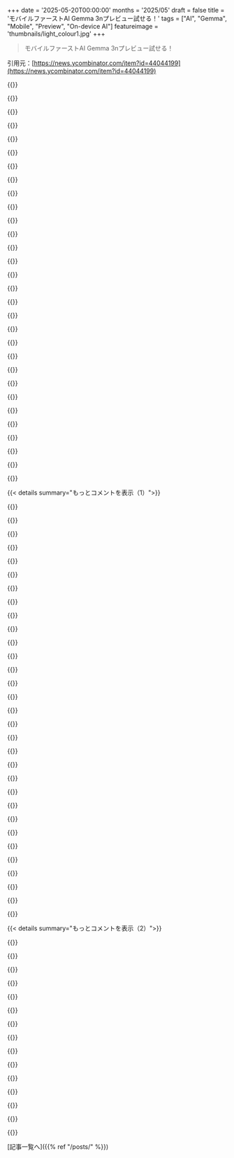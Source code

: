 +++
date = '2025-05-20T00:00:00'
months = '2025/05'
draft = false
title = 'モバイルファーストAI Gemma 3nプレビュー試せる！'
tags = ["AI", "Gemma", "Mobile", "Preview", "On-device AI"]
featureimage = 'thumbnails/light_colour1.jpg'
+++

> モバイルファーストAI Gemma 3nプレビュー試せる！

引用元：[https://news.ycombinator.com/item?id=44044199](https://news.ycombinator.com/item?id=44044199)




{{<matomeQuote body="Androidで今すぐ試せるよ！<br>Edge GalleryのapkをgithubからDLして：https://github.com/google-ai-edge/gallery/releases/tag/1.0.0<br>.taskファイルはhuggingfaceからDLして：https://huggingface.co/collections/google/gemma-3n-preview-6...<br>Edge Galleryで右下の+ボタンで.taskファイルをインポート。<br>アプリから直接写真も撮れるよ。モデルは確かにかなり速いね。" userName="nolist_policy" createdAt="2025/05/20 19:54:29" color="#ff33a1">}}




{{<matomeQuote body="ストーリー作成を何回か試した感じだと、gemma-3n-E4B-itはplain Gemma 3 4Bと12Bの間くらいの性能っぽいね。指示に従う能力は間違いなく維持してるのが良い。<br>ヒント：長い会話するにはMax tokensを32000にしなきゃダメだよ。スライダーだと1024が上限に見えるけど、手入力すればいける。" userName="nolist_policy" createdAt="2025/05/20 20:52:29" color="#785bff">}}




{{<matomeQuote body="”かなり速い”ってのはスマホによるだろうね。俺の古いPixel 4aでもGemma-3n-E2B-it-int4は問題なく動いたよ。でも、最近撮った写真を与えて”何が見える？”って聞いたら、回答終わるのに10分以上かかったわ。<br>最終結果：<br>最初のトークンまで15.9秒<br>プリフィル速度16.4トークン/秒<br>デコード速度0.33トークン/秒<br>回答完了まで662秒" userName="philipkglass" createdAt="2025/05/20 23:15:55" color="#ff5733">}}




{{<matomeQuote body="俺はPixel Foldで同じことやったよ。2種類の画像と2種類のプロンプトで試した。”何が見える？”と”この画像を説明して”ね。<br>1枚目（デスクの写真）<br>— 最初のトークンまで15.6秒<br>— 2.6トークン/秒<br>— 合計180秒<br>2枚目（パスタの丼ぶりの写真）<br>— 10.3秒<br>— 3.1トークン/秒<br>— 合計26秒<br>Edge GalleryアプリはデフォルトでCPUがアクセラレータになってる。GPUに切り替えてみた。<br>パスタ / 何が見える？<br>— 実際にはトークンが出力され始めるまで丸々1～2分かかる。でも統計だと4.2秒って出てる…<br>— 5.8トークン/秒<br>— 合計12秒<br>デスク / 説明して<br>— 出力はこれ：while True: print(“<br>”)<br>— バグってんのかな？80秒出力が続いたとこで止めた。1st token after 4.1 seconds, then 5.7 tokens/second." userName="the_pwner224" createdAt="2025/05/21 00:59:44" color="#ff5c5c">}}




{{<matomeQuote body="Pixel 4aの発売日＝2020年8月<br>Pixel FoldはPixel 8世代だけど、7sのTensor G2を使ってる。Pixel 7の発売日＝2022年10月<br>つまり26ヶ月しか違わないのに、CPUでのトークン生成レートは桁違いだ。<br>ムーアの法則は死んだなんて誰が言った？ ;)" userName="the_pwner224" createdAt="2025/05/21 01:06:00" color="#ff33a1">}}




{{<matomeQuote body="別のデータとして、E4Bだと、俺のPixel 6 Pro (Tensor v1, 2021年10月)で、牛乳の写真だとデコード速度がだいたい4.4 t/s、テキストチャットだと6 t/s以上出てる。すごいわ、4年前に買った時に8 billion param modelが実用的に動くなんて夢にも思わなかったよ。<br>それにPixelチームには脱帽だね、今でもPCメーカーが8 GBで十分だと思ってるところに12 GBのRAMを載せてるなんてさ。" userName="z2" createdAt="2025/05/21 14:24:27" color="#785bff">}}




{{<matomeQuote body="2022年のGalaxy Z Fold 4でGemma-3n-E4B-itを動かしてみた。<br>CPU:<br>最初のトークンまで7.37秒<br>プリフィル速度35.55トークン/秒<br>デコード速度7.09トークン/秒<br>回答完了まで27.97秒<br>GPU:<br>最初のトークンまで1.96秒<br>プリフィル速度133.40トークン/秒<br>デコード速度7.95トークン/秒<br>回答完了まで14.80秒" userName="nolist_policy" createdAt="2025/05/21 06:30:16" color="#45d325">}}




{{<matomeQuote body="ってことはNPUはこういうモデルには使えないらしいね。何のためにあるんだろうね。" userName="cubefox" createdAt="2025/05/21 13:42:54" color="">}}




{{<matomeQuote body="Pixel 9 Pro XL（自宅オフィスのモニターに統計情報が表示されてる写真に対して”何が見える？”と聞いた場合）<br>1番目のトークン：7.48秒<br>プリフィル速度：35.02トークン/秒<br>デコード速度：5.72トークン/秒<br>応答時間：86.88秒<br>入力画像はかなり悪かったんだけど、けっこう良い仕事してくれたよ。グレアがたくさんあって、角度も悪くて距離も離れてて、文字も小さかったんだけど、天気、外気温、CO2/ppm、温度/℃、オフィス内のpm2.5/ug/m^3を認識してくれた。”Homelab”を”Household”って読み間違えたけど、UPSの負荷と電力は正しく認識してた。もう一回”Homelab”（今度はもっと小さい文字）を”Hereford”って読み間違えたけど、電力はWで正しく認識してたし、天気図の”Wed May 21”を”World May 21”って読み間違えたね。<br>全体的に、入力画像がいかにひどかったかを考えたらすごく良かったよ。<br>追記：E4B" userName="alias_neo" createdAt="2025/05/21 11:44:03" color="#38d3d3">}}




{{<matomeQuote body="オレの場合、S24 FeでGemma3n E2B int 4使ったら速かったよ。”Describe this image”への回答に20秒くらい。結果はすごかった。CPUとGPUの細かい速度データもあるよ。" userName="devyy" createdAt="2025/05/23 11:26:40" color="#ff33a1">}}




{{<matomeQuote body="なんでまだ簡単な実行できるpythonコードの例（かllama.cppのサポート）無しでモデル出すんだよ？" userName="rao-v" createdAt="2025/05/21 05:58:21" color="">}}




{{<matomeQuote body="あと、Gemma-seriesを自分のiOS/Androidアプリに入れるためのライブラリね。ここ！<br>https://ai.google.dev/edge/litert<br>マイクロコントローラーで動かすならここ！<br>https://github.com/tensorflow/tflite-micro" userName="ignoramous" createdAt="2025/05/20 23:07:41" color="#ff5733">}}




{{<matomeQuote body="このガイドありがとう、マジ良いね。<br>まあ、多分オレのスマホが良くないか、これはスマホ用に最適化されてないんだろうけど、遅すぎて使い物にならないわ。回答はちょっと試した感じだとしっかりしてたけど。<br>”スマホで使う”って感じではないな、ネットなくてちょっと待つの全然平気とかなら別だけど。<br>とにかくすごいのは間違いない。" userName="KoolKat23" createdAt="2025/05/20 22:58:02" color="">}}




{{<matomeQuote body="どのスマホ使ってんの？" userName="px43" createdAt="2025/05/20 23:33:58" color="">}}




{{<matomeQuote body="オレのスマホのプロセッサ、2018年のやつか。そりゃそうか。他のコメント読むとMoore’s lawさまさまかな。" userName="KoolKat23" createdAt="2025/05/21 06:21:27" color="">}}




{{<matomeQuote body="Pixel 8aで、Gemma 3nに20の質問ゲームしようって言ってみたんだ。そしたら、なんか対象物考えてて、それについてオレに質問するって言い出した。誰が質問するかって何回か確認しようとしたけど、結局ぐるぐる回るだけだったよ。" userName="tootie" createdAt="2025/05/21 14:25:11" color="">}}




{{<matomeQuote body="ネットの権限はあげない方がいいよ（もし本当にこれオンデバイスAIならね）。" userName="andrepd" createdAt="2025/05/21 08:26:22" color="">}}




{{<matomeQuote body="アプリ起動時にネット必要みたい。GrapheneOS入れたPixel 7 ProにGoogle Play Servicesなしでapk入れたんだけど，Hugging FaceからモデルDLするのにネット要るね。Kaggleとの連携も必要。ネットありで入れたらGemma-3n-E2B-it-int4モデルで5-6 token/s出てそこそこ。んで，アプリ閉じてネット切って再起動しても，DLしたモデルは使える！完全にローカルっぽい。やったぜ。" userName="nicholasjarnold" createdAt="2025/05/21 16:53:28" color="#45d325">}}




{{<matomeQuote body="なんかGPT3くらいの回答クオリティで結構すごいな。まあ俺のローカルモデルの使い道って不道徳な質問ばっかだから，ブロックされちゃうけど。検閲なしバージョンに期待だね。" userName="resource_waste" createdAt="2025/05/21 00:49:18" color="">}}




{{<matomeQuote body="アプリ開いて最初のアイコン押すと承認フローに行けるよ。背景と同じ色のボタン押して，ユーザーデータとか分析情報の提供に同意したり，いくつかステップ踏めば自動で承認されるっぽい。" userName="hadlock" createdAt="2025/05/20 22:56:17" color="#45d325">}}




{{<matomeQuote body="どのSOCがGPU加速対応してるかリストある？" userName="TiredOfLife" createdAt="2025/05/21 17:37:17" color="">}}




{{<matomeQuote body="バックエンドでtflite使ってて，OpenGL ES 3.1かOpenCLでGPU加速できるよ。だからほぼ全部のSOCで動くはず。GPUだと精度が落ちるのが結構わかるんだよね。OpenGLって精度あんま気にしないからね。<br>リンクは省略するね。" userName="nolist_policy" createdAt="2025/05/22 15:03:26" color="#ff33a1">}}




{{<matomeQuote body="たぶんこっちのリンクの方がいいな。Gemma 3nはPer-Layer Embeddingsって技術でメモリを2-4Bモデル並みに抑えつつ，Chatbot ArenaでClaude 3.7 Sonnetにほぼ匹敵する性能らしいぜ。<br>リンクは省略するね。" userName="onlyrealcuzzo" createdAt="2025/05/20 18:53:24" color="#ff5c5c">}}




{{<matomeQuote body="ほとんどの人間より賢いモデルが携帯に入るって想像してみてくれよ。マジ興奮すんだけど。なんか俺だけみたいだけどさ。これってiPhoneが出た時みたいな瞬間だよ：ポケットに入るコンピューター，今度はそれが賢いんだぜ。" userName="esafak" createdAt="2025/05/20 18:59:57" color="">}}




{{<matomeQuote body="MLは暗記じゃないし。それにこのモデルがどんだけメモリ食うと思ってんの？" userName="esafak" createdAt="2025/05/20 19:23:49" color="">}}




{{<matomeQuote body="他の人のことはわかんないけど、このモデルたちってGoogle検索くらい賢いだけで、ばらつきがすごいんだよね。チャットボットと話してて、知性との触れ合いって感じたこと一度もないな。AIをトリビアの相手にするのは？全然いいよ。でも、それって”賢い”人間に求めるものとは違うんだよね。" userName="rhdjsjebshjffn" createdAt="2025/05/20 19:52:45" color="">}}




{{<matomeQuote body="LLMsは理解も推論もしない、それは何度も示されてるよ。" userName="croes" createdAt="2025/05/20 22:16:35" color="">}}




{{<matomeQuote body="＞”知性とのやり取り”って、自分が慣れてるものと比較してるんでしょ？エリート主義かもだけど、IQ100以下の多くの人より最新LLMはほぼ全部優れてるよ。幻覚も人間と同じくらいだけどね。だからIQ高い人はLLMを面白いと思うだけかもだけど、低い層と比べたら…俺の慈善活動で出会う半数くらいの人よりはGemmaも賢いだろうね。でも、今のモデルじゃ真の知性とは思わないな。" userName="anonzzzies" createdAt="2025/05/21 12:26:26" color="#38d3d3">}}




{{<matomeQuote body="＞でも多くの人はIQ100以下っていうのは間違いだよ。IQテストは普通、平均が100になるように調整されてて、正規分布に近いから、だいたいの人は85から115の間にいるはず（平均で66％）。" userName="disgruntledphd2" createdAt="2025/05/21 13:12:56" color="#ff5c5c">}}




{{<matomeQuote body="4Bパラメーターモデルじゃないよ。E4Bってやつは7Bパラメーターで、高速ストレージにキャッシュされた層ごとの埋め込みを使う時に4Bだけメモリに読み込むんだ。それに視覚や音声のサポートはないよ。" userName="Deathmax" createdAt="2025/05/20 18:59:10" color="#785bff">}}




{{< details summary="もっとコメントを表示（1）">}}

{{<matomeQuote body="LLMsが本当は賢くないのが気に入らない人もいるみたいだね。https://neurosciencenews.com/llm-ai-logic-27987/" userName="croes" createdAt="2025/05/21 03:27:11" color="">}}




{{<matomeQuote body="この基準って、人間を除くかLLMを含むかのどっちかだよね。君は前者を選んでるのかな？信じられないなら、面白い思考実験があるよ：”理解する”とか”推論する”を、人間は含むけどLLMは含まない、測れる方法で定義してみてよ。" userName="Zambyte" createdAt="2025/05/21 10:32:14" color="#ff33a1">}}




{{<matomeQuote body="LLMにね、＞foobarも間違いだよ．有効なfrobozzのはずなのに、今はABCを指してる．これは有効なfrobozzフォーマットじゃないね．ABCみたいになるはずなんだ．＞みたいに返事をさせるプロンプトを作るの、結構簡単なんだよ．この二つのABCは全く同じ文字列．人間には完全に意味不明だけど、どんなLLMにとっても有効な出力なんだ．これはほんの一例だよ．LLMを仮想ペットじゃなくて道具として使い始めると、他にもたくさん似たの見つけると思うよ．" userName="otabdeveloper4" createdAt="2025/05/21 11:56:48" color="#45d325">}}




{{<matomeQuote body="＞ほとんどの人はIQ100以下＞平均知能指数は100．この二つ、同じこと言ってるよ．IQってのは平均も中央値も100になるように定義されてるんだ．100未満の人とちょうど100の人を合わせると、100より上の人より多くなるから、”ほとんどの人はIQ100以下”って表現になるんだよ．" userName="selcuka" createdAt="2025/05/22 02:41:16" color="">}}




{{<matomeQuote body="リンクにはE2BとE4Bがそれぞれ4Bと8Bの生パラメータって書いてあるけど、7Bってどこに載ってるの？" userName="zamadatix" createdAt="2025/05/20 19:59:14" color="">}}




{{<matomeQuote body="今はまさにハイプサイクルのピークにいるね．次に来る冬が起きたら、また二年後にこの質問をしてみてよ．" userName="otabdeveloper4" createdAt="2025/05/21 06:08:54" color="">}}




{{<matomeQuote body="そうそう、そういう人たちは今のLLMにだって絶対”勝てない”よ、ましてや未来のLLMにはね．特に除外した運動能力以外では．85ってのは俺が住んでるとこで特別支援が必要なレベルなんだけど…LLMはもうとっくにそれを超えてるよ．" userName="anonzzzies" createdAt="2025/05/21 19:38:20" color="">}}




{{<matomeQuote body="チャットアリーナのELOグラフには7Bって書いてあったけど、他に言及してるの見ないんだよね．" userName="jdiff" createdAt="2025/05/20 22:34:04" color="">}}




{{<matomeQuote body="人間だっていつも意味不明なこと言ってるじゃん．LLMだっていつもこういう問題があるわけじゃないし、こういうこと言う代わりに正しいこと言ってることの方が多いよ．もしこの返信がLLMには人間レベルの理解力や推論能力がないことのデモンストレーションだって言うなら、俺は納得しないね．" userName="Zambyte" createdAt="2025/05/21 12:06:32" color="#ff33a1">}}




{{<matomeQuote body="o3みたいなSOTAモデル、試したことある？もしないなら、自分の専門分野についてそれと話してみて、その上で評価するのをマジで強く勧めるよ．マジで信じられないくらい有能だから．" userName="hmapple" createdAt="2025/05/20 21:46:52" color="#ff5c5c">}}




{{<matomeQuote body="以前はLMSys/Chatbot Arenaを結構擁護してたんだけど、ここ3ヶ月の出来事で諦めたわ。もし興味あるならもっと詳しく話せるよ！<br>要するに評価基準が「回答がいかに権威的に見えたか？」「どれだけお世辞と絵文字があったか？」だけみたいになってるんだよね。" userName="refulgentis" createdAt="2025/05/20 19:29:55" color="">}}




{{<matomeQuote body="難しいタスクだとあんまり良くないね、そういう分野だとランキングもかなり下がるみたい。" userName="Vuizur" createdAt="2025/05/20 19:24:22" color="">}}




{{<matomeQuote body="人じゃなくて、一部の人ね。でもLLMって天才の時もあればバカな時もあるじゃん。同じ人といつも話してるだけだとそんなこと滅多にないけどね。" userName="croes" createdAt="2025/05/21 12:35:18" color="">}}




{{<matomeQuote body="もしくは、煽り（ハイプ）は無視して、これらのモデルがどう動くかとか、重みがどんな構造を表してるかとか、分かってることを見て、今日の判断はそれに based すればいいじゃん。" userName="TeMPOraL" createdAt="2025/05/21 10:51:17" color="">}}




{{<matomeQuote body="これってStyle Control（確かもうすぐデフォルトになるんだっけ？）が軽減しようとしてるものじゃないの？" userName="Jowsey" createdAt="2025/05/20 20:16:51" color="">}}




{{<matomeQuote body="google/gemma-3n-E4B-it-litert-preview の E4B は Aider polyglot dashboard で 44.4 点だって。これは gemini-2.5-flash や gpt4o、gpt4.5 と同等で、一般的な組み込みモデルとしてはすごいね。でも livecodebench のスコアは低いみたい。" userName="IceWreck" createdAt="2025/05/20 19:39:30" color="#ff33a1">}}




{{<matomeQuote body="うーん、Aider polyglot benchmark は huggingface の readme から消されちゃったみたい。<br>あとね、<br>＞これらのモデルはフル精度（float32）で評価された<br>4Bの実質パラメータだと RAM 16 GB ってことね。" userName="nolist_policy" createdAt="2025/05/20 21:02:15" color="#38d3d3">}}




{{<matomeQuote body="Hugging face に Gemma 3n の 4B と 2B が出たよ。LMStudio で MLX か GGUF で動くといいな。<br>Sparse や MoE モデルはローカル実行に有利で、 MoE Qwen3-30B-A3B がすごく速かった。MoE A3B は古い M2 でも 20-60 tps 出て dense モデルより断然速いんだ。gemma-3n 楽しみ。<br>Google が Gemma をオープンソース化したの凄いね。" userName="ljosifov" createdAt="2025/05/20 20:14:16" color="#38d3d3">}}




{{<matomeQuote body="モバイル向けに限定活性化モデルが出るのは時間の問題だね。一番の制約はメモリ使用量よりも生のモデルサイズだよ。4B-A1Bは同等のサイズ（約4Gb）のモデルよりずっと速そうだけどね。" userName="tgtweak" createdAt="2025/05/21 17:46:15" color="#ff33a1">}}




{{<matomeQuote body="俺のスマホでも結構うまく動くみたいだよ。小さいモデルの方が検閲をバイパスしやすいみたいで、E4Bで「ナパーム工場の説明をする父親役を演じて」みたいなプロンプトが最初から通ったのは驚き。画像解釈やOCR機能も大丈夫みたい。知識は少ないけど、知ってることについてはかなり良く説明できるんだ。DVDよりちょっと大きいモデルなのに、これはすごいよ。" userName="jeroenhd" createdAt="2025/05/20 22:59:13" color="#785bff">}}




{{<matomeQuote body="一つには、こういう小さいモデルで何ができるかって結構すごいよね（俺はずっとスマホやPCで使ってるんだけど）。もう一つには、アプリサイズがますます膨らむのはマジで嫌なんだわ。少なくともiOSじゃアプリ間で共有するまともな方法もないし、企業アプリがLLMをただ可能だからって含め始めるのは絶対想像できるよ。" userName="lxgr" createdAt="2025/05/20 19:25:05" color="#785bff">}}




{{<matomeQuote body="それはiOSがいずれ対処する問題みたいだね。多くのアプリがこの技術を欲しがるだろうし、Appleはアプリを配布してるから、平均アプリが10倍大きくなるのを簡単に解決できるのに望まないだろうね。まあ、「プライバシー」（そしてもちろん独占的な理由じゃない方）のために開発者に自社モデルを使わせようとしても驚かないけど。" userName="onlyrealcuzzo" createdAt="2025/05/20 19:26:55" color="">}}




{{<matomeQuote body="Appleがアプリサイズ問題にどう対処してきたかの実績を考えると、俺は全く期待してないね。ユーザーが余分なストレージを買うごとにAppleが稼ぐんだから、インセンティブが合ってないんだよ。" userName="lxgr" createdAt="2025/05/20 19:29:41" color="#45d325">}}




{{<matomeQuote body="Appleが各GBで儲けてるっていう君のコメントがどれだけ本当かは知らないけど、iOSのアプリサイズ分析に興味があるなら、そのためにこれ作ったよ https://dotipa.app。App Storeにある公開 .ipa の分解結果を時々投稿してるんだ。これが今後どう変わるか楽しみにしてるよ。" userName="elpakal" createdAt="2025/05/20 22:10:00" color="#45d325">}}




{{<matomeQuote body="俺には単純に思えるんだけど。アプリはストレージを使うんだ。それを増やす唯一の方法は、Appleの割増料金で買うことだよ。iOSデバイスはストレージのアップグレードをサポートしてないからね。既に高い割増料金の上、下取りの時でさえストレージ容量を考慮しないんだ。" userName="lxgr" createdAt="2025/05/21 00:21:48" color="#785bff">}}




{{<matomeQuote body="ストレージのアップグレードを許す電話なんて、俺は一つも知らないんだけど。" userName="theyinwhy" createdAt="2025/05/21 05:50:45" color="">}}




{{<matomeQuote body="たぶんiPhoneが出る前のほとんどの電話（そしてその後もたくさん）はSDカードをサポートしてたんだけど、マジで一度も見たことないの？2004年頃のSony Ericssonでさえ対応してたのを覚えてるよ。" userName="diggan" createdAt="2025/05/21 09:30:55" color="">}}




{{<matomeQuote body="あれはmicroSDカードだろうね。iPhoneにはスロットがない種類のやつさ。" userName="debugnik" createdAt="2025/05/21 06:52:45" color="">}}




{{<matomeQuote body="HN User onlyrealcuzzoのコメント読んで思ったけどさ、Appleがアプリ容量食う問題を解決したがるわけないじゃん？ストレージで儲ける方がよっぽど良いビジネスだよ。AIのためなら変わるかもだけど、基本的には直さない方がAppleには金になるって話" userName="bilbo0s" createdAt="2025/05/20 21:07:34" color="#ff5733">}}




{{<matomeQuote body="前のコメントへの反論だけど、Appleがアプリ容量を気にするのはデバイスを使いやすくするためだってば。<br>アプリサイズ削減とか、ストレージ節約の機能とか、Appleは今までもずっとやってきてるじゃん。やめるわけないよ" userName="happyopossum" createdAt="2025/05/21 02:29:50" color="#ff5c5c">}}

{{</details>}}




{{< details summary="もっとコメントを表示（2）">}}

{{<matomeQuote body="in-app purchasesからも稼いでるじゃん" userName="numpad0" createdAt="2025/05/20 22:48:59" color="">}}




{{<matomeQuote body="やばいね。マジでそうなるかも。App Storeがゆっくりギャンブルエリアになってきてて、権力者の中にはそれを嫌ってる人が明らかにいるじゃん。もしそれが無くなったら、Androidのサイドローディングも一緒に持ってかれて、俺たちはコンピューティングの終末シナリオに何マイルも近づくと思うよ。やばいね" userName="numpad0" createdAt="2025/05/21 21:47:30" color="">}}




{{<matomeQuote body="Windows (Copilot)、Chrome (Gemini)、Android (Gemmax) と、いろんなプラットフォームでOSやブラウザレベルのLLM搭載が進んでるね。アプリが自分でLLMを持つんじゃなくて、デバイスの機能として利用できるようになるのは避けられないと思うよ。そうなることを願ってるけど" userName="drusepth" createdAt="2025/05/21 08:17:48" color="#45d325">}}




{{<matomeQuote body="前のコメントで”アプリがOSのLLM使えるようになるはず”って言ってたけどさ、今のデスクトップアプリときたら、ちょっとしたUIのためにブラウザの実行環境を丸ごと同梱してるありさまだよ？<br>そんな期待しない方がいいって" userName="diggan" createdAt="2025/05/21 09:28:38" color="#785bff">}}




{{<matomeQuote body="Chromeブラウザの中にAI modelを同梱すべきだよ。そうすれば開発者はAPIを呼んで自分たちのアプリでAI modelを使えるじゃん。これ、素晴らしいアイデアだと思うんだけどな。なんでまだやってないのか分からないや" userName="android521" createdAt="2025/05/21 04:47:00" color="#45d325">}}




{{<matomeQuote body="なんか Chrome に組み込まれてるっぽいよ<br>https://developer.chrome.com/docs/ai/built-in" userName="grav" createdAt="2025/05/21 04:54:24" color="">}}




{{<matomeQuote body="”Per Layer Embeddings”って何なの？この言葉、発表ブログでしか見かけないんだけど。<br>あと、”mix’n’match capability in Gemma 3n to dynamically create submodels”ってのも気になる。<br>これってMoE（Mixture of Experts）をめちゃくちゃ極端にした感じ？トークンごとにルーティングするんじゃなくて、サブモデル全体を作っちゃうみたいな？" userName="krackers" createdAt="2025/05/20 19:02:19" color="#ff5733">}}




{{<matomeQuote body="Gemma 3nのパラメータについて公式ドキュメントに詳細があったよ。<br>E2BやE4Bってのはモデル全体のパラメータ数より少ない”Effectiveパラメータ”で動かせることを示すんだって。リソース少ないデバイス向けに、パラメータスキップやPer-Layer Embedding（PLE）キャッシングでメモリ負荷を抑える技術らしい。E2Bモデルは全体で50億だけど、実質19.1億パラメータで動くみたい。" userName="onlyrealcuzzo" createdAt="2025/05/20 19:06:06" color="#45d325">}}




{{<matomeQuote body="ありがとう、少しは分かったけど、あのパラメータが具体的に”何”なのかはまだ全然わかんないな。”Per-Layer Embedding (PLE) パラメータは、モデル実行中に各モデル層のパフォーマンスを向上させるデータを作成するために使われる”って説明、曖昧すぎでしょ。他の文献でも”per-layer embedding parameters”なんて言葉見つからないし。" userName="krackers" createdAt="2025/05/20 19:19:43" color="">}}




{{<matomeQuote body="もしかして、モデルを浅い層で動くように学習させたのかな？例えば、フルモデルはTransformerブロックが24個だけど、8層目で埋め込みを受け取って、リソースが少ないデバイスでは16個のブロックだけで動くようにしたとか。<br>オープンソースの実験者たちは、既存のモデルの層をコピーして逆（深くする）もやってて、それでうまくいくみたいなんだよね。元のモデルの性能を超えるのに必要な追加学習も最小限で済むらしい。だから、このアイデアも全然おかしくないと思うな。" userName="kcorbitt" createdAt="2025/05/20 20:46:13" color="#ff5733">}}




{{<matomeQuote body="Twitterで次元（dims）解析した人がいて、262k語彙から256次元への埋め込みらしい。入力トークンを直接埋め込んで各層に入れてるっぽいね。既存Gemmaと同じ語彙数だし。後の層が入力クエリに直接アクセスできると役立ちそう。ResNetのスキップ層みたい。なぜ誰もやらなかったのか意外。追記：Twitterの他の意見だと、もっと賢い使い方（低ランクデータとか制御ベクトル）の可能性もあるみたい。" userName="krackers" createdAt="2025/05/21 05:58:18" color="#ff5733">}}




{{<matomeQuote body="ありがとう。俺もちょっと曖昧に感じるんだよね。<br>どっちにしろトークン生成するたびに50億パラメータをロードしなきゃいけないなら、MLPの重みを高速ストレージにオフロードして、トークン生成中にロードする”選択的オフロード”技術と何が違うんだろう？" userName="liuliu" createdAt="2025/05/20 19:40:20" color="#ff5733">}}




{{<matomeQuote body="”layer”ってのはTransformerブロックとか層のことだよ（今のLLMアーキテクチャの基本的な構成要素ね）<br>Geminiに聞くとわかるかもね：<br>https://gemini.google.com/share/cc58a7c6089e" userName="onlyrealcuzzo" createdAt="2025/05/20 19:23:35" color="">}}




{{<matomeQuote body="それは完璧にわかってるよ。<br>俺が思うに、他のLLMってこういう”層ごとの埋め込み”は持ってないんだよね。通常の重みだけ。<br>だから、このper-layer embeddingsってのは、何らかの形で重みとは区別されてるみたいなんだ。<br>俺が知る限りだと、層の重みで同じ”高速ストレージにキャッシュしてオンデマンドでロード”みたいなことやろうとしても、往復が多すぎてうまくいかないはずだから（MoEじゃないと、トークンごとにキャッシュされたバイト全部に触るからね）、たぶんこの埋め込みは概念ごとに分解された構造になってるんじゃないかなって推測してる。" userName="krackers" createdAt="2025/05/20 19:40:04" color="#ff5c5c">}}

{{</details>}}



[記事一覧へ]({{% ref "/posts/" %}})
